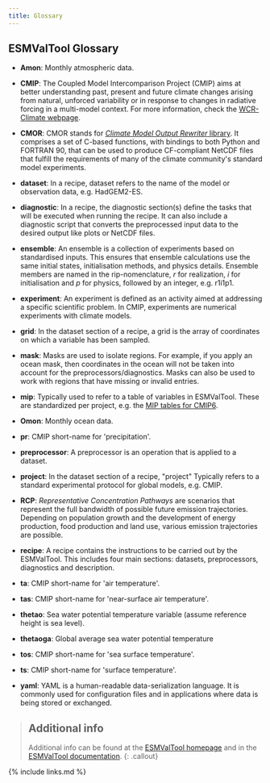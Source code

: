 ```yaml
---
title: Glossary
---
```


## ESMValTool Glossary

- **Amon**: Monthly atmospheric data.

- **CMIP**: The Coupled Model Intercomparison Project (CMIP) aims at better understanding past, present and future climate changes arising from natural, unforced variability or in response to changes in radiative forcing in a multi-model context. For more information, check the [WCR-Climate webpage](https://www.wcrp-climate.org/).

- **CMOR**: CMOR stands for [*Climate Model Output Rewriter* library](https://pcmdi.github.io/cmor-site/index.html). It comprises a set of C-based functions, with bindings to both Python and FORTRAN 90, that can be used to produce CF-compliant NetCDF files that fulfill the requirements of many of the climate community's standard model experiments.

- **dataset**: In a recipe, dataset refers to the name of the model or observation data, e.g. HadGEM2-ES.

- **diagnostic**: In a recipe, the diagnostic section(s) define the tasks that will be executed when running the recipe. It can also include a diagnostic script that converts the preprocessed input data to the desired output like plots or NetCDF files.

- **ensemble**: An ensemble is a collection of experiments based on standardised inputs. This ensures that ensemble calculations use the same initial states, initialisation methods, and physics details. Ensemble members are named in the rip-nomenclature, *r* for realization, *i* for initialisation and *p* for physics, followed by an integer, e.g. r1i1p1.

- **experiment**: An experiment is defined as an activity aimed at addressing a specific scientific problem. In CMIP, experiments are numerical experiments with climate models.

- **grid**: In the dataset section of a recipe, a grid is the array of coordinates on which a variable has been sampled.

- **mask**: Masks are used to isolate regions. For example, if you apply an ocean mask, then coordinates in the ocean will not be taken into account for the preprocessors/diagnostics. Masks can also be used to work with regions that have missing or invalid entries.

- **mip**: Typically used to refer to a table of variables in ESMValTool. These are standardized per project, e.g. the [MIP tables for CMIP6](http://clipc-services.ceda.ac.uk/dreq/index/miptable.html).

- **Omon**: Monthly ocean data.

- **pr**: CMIP short-name for 'precipitation'.

- **preprocessor**: A preprocessor is an operation that is applied to a dataset.

- **project**: In the dataset section of a recipe, "project" Typically refers to a standard experimental protocol for global models, e.g. CMIP.

- **RCP**: *Representative Concentration Pathways* are scenarios that represent the full bandwidth of possible future emission trajectories. Depending on population growth and the development of energy production, food production and land use, various emission trajectories are possible.

- **recipe**: A recipe contains the instructions to be carried out by the ESMValTool. This includes four main sections: datasets, preprocessors, diagnostics and description.

- **ta**: CMIP short-name for 'air temperature'.

- **tas**: CMIP short-name for 'near-surface air temperature'.

- **thetao**: Sea water potential temperature variable (assume reference height is sea level).

- **thetaoga**: Global average sea water potential temperature

- **tos**:  CMIP short-name for 'sea surface temperature'.

- **ts**: CMIP short-name for 'surface temperature'.

- **yaml**: YAML is a human-readable data-serialization language. It is commonly used for configuration files and in applications where data is being stored or exchanged.


> ## Additional info
>
> Additional info can be found at the [ESMValTool homepage](https://esmvaltool.org)
> and in the [ESMValTool documentation](https://esmvaltool.readthedocs.io/).
{: .callout}


{% include links.md %}
